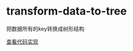 # transform-data-to-tree
把数据所有的key转换成树形结构

[查看代码实现](https://github.com/gitbu/transform-data-to-tree/blob/master/transformDataToTree.js)